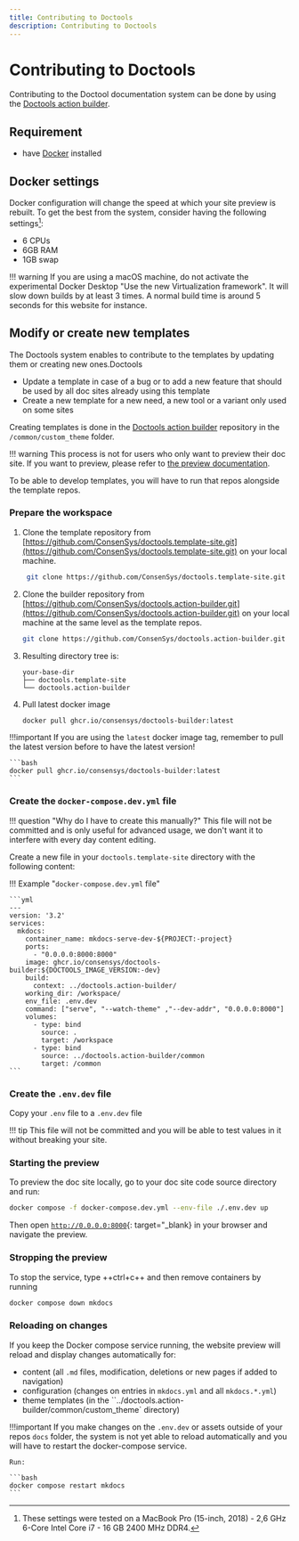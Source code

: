 ```yaml
---
title: Contributing to Doctools
description: Contributing to Doctools
---
```


# Contributing to Doctools

Contributing to the Doctool documentation system can be done by using the [Doctools action builder].

## Requirement

- have [Docker](https://docs.docker.com/get-docker/) installed

## Docker settings

Docker configuration will change the speed at which your site preview is rebuilt.
To get the best from the system, consider having the following settings[^1]:

- 6 CPUs
- 6GB RAM
- 1GB swap

!!! warning
    If you are using a macOS machine, do not activate the experimental Docker Desktop "Use the new Virtualization framework". It will slow down builds by at least 3 times. A normal build time is around 5 seconds for this website for instance.

[^1]:
    These settings were tested on a MacBook Pro (15-inch, 2018) - 2,6 GHz 6-Core Intel Core i7 - 16 GB 2400 MHz DDR4.

## Modify or create new templates

The Doctools system enables to contribute to the templates by updating them or creating new ones.Doctools

- Update a template in case of a bug or to add a new feature that should be used by all doc sites already using this template
- Create a new template for a new need, a new tool or a variant only used on some sites

Creating templates is done in the [Doctools action builder] repository in the `/common/custom_theme` folder.

!!! warning
    This process is not for users who only want to preview their doc site.
    If you want to preview, please refer to [the preview documentation](../preview_the_doc_site/index.md).

To be able to develop templates, you will have to run that repos alongside the template repos.

### Prepare the workspace

1. Clone the template repository from [https://github.com/ConsenSys/doctools.template-site.git](https://github.com/ConsenSys/doctools.template-site.git) on your local machine.

   ```bash
    git clone https://github.com/ConsenSys/doctools.template-site.git
    ```

1. Clone the builder repository from [https://github.com/ConsenSys/doctools.action-builder.git](https://github.com/ConsenSys/doctools.action-builder.git) on your local machine at the same level as the template repos.

    ```bash
    git clone https://github.com/ConsenSys/doctools.action-builder.git
    ```

1. Resulting directory tree is:

    ```text
    your-base-dir
    ├── doctools.template-site
    └── doctools.action-builder
    ```

1. Pull latest docker image

    ```bash
    docker pull ghcr.io/consensys/doctools-builder:latest
    ```

!!!important
    If you are using the `latest` docker image tag, remember to pull the latest version before to have the latest version!

    ```bash
    docker pull ghcr.io/consensys/doctools-builder:latest
    ```

### Create the `docker-compose.dev.yml` file

!!! question "Why do I have to create this manually?"
    This file will not be committed and is only useful for advanced usage,
    we don't want it to interfere with every day content editing.

Create a new file in your `doctools.template-site` directory with the following content:

!!! Example "`docker-compose.dev.yml` file"

    ```yml
    ---
    version: '3.2'
    services:
      mkdocs:
        container_name: mkdocs-serve-dev-${PROJECT:-project}
        ports:
          - "0.0.0.0:8000:8000"
        image: ghcr.io/consensys/doctools-builder:${DOCTOOLS_IMAGE_VERSION:-dev}
        build:
          context: ../doctools.action-builder/
        working_dir: /workspace/
        env_file: .env.dev
        command: ["serve", "--watch-theme" ,"--dev-addr", "0.0.0.0:8000"]
        volumes:
          - type: bind
            source: .
            target: /workspace
          - type: bind
            source: ../doctools.action-builder/common
            target: /common
    ```

### Create the `.env.dev` file

Copy your `.env` file to a `.env.dev` file

!!! tip
    This file will not be committed and you will be able to test values in it without breaking your site.

### Starting the preview

To preview the doc site locally, go to your doc site code source directory and run:

```bash
docker compose -f docker-compose.dev.yml --env-file ./.env.dev up
```

Then open [`http://0.0.0.0:8000`](http://0.0.0.0:8000){: target="_blank} in your browser and navigate the preview.

### Stropping the preview

To stop the service, type ++ctrl+c++ and then remove containers by running

```bash
docker compose down mkdocs
```

### Reloading on changes

If you keep the Docker compose service running,
the website preview will reload and display changes automatically for:

- content (all `.md` files, modification, deletions or new pages if added to navigation)
- configuration (changes on entries in `mkdocs.yml` and all `mkdocs.*.yml`)
- theme templates (in the ``../doctools.action-builder/common/custom_theme` directory)

!!!important
    If you make changes on the `.env.dev` or assets outside of your repos `docs` folder,
    the system is not yet able to reload automatically and you will have to restart the docker-compose service.

    Run:

    ```bash
    docker compose restart mkdocs
    ```

[Doctools action builder]: https://github.com/ConsenSys/doctools.action-builder
